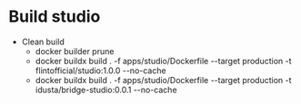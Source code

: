 # Build studio

- Clean build
  - docker builder prune
  - docker buildx build . -f apps/studio/Dockerfile --target production -t flintofficial/studio:1.0.0 --no-cache
  - docker buildx build . -f apps/studio/Dockerfile --target production -t idusta/bridge-studio:0.0.1 --no-cache